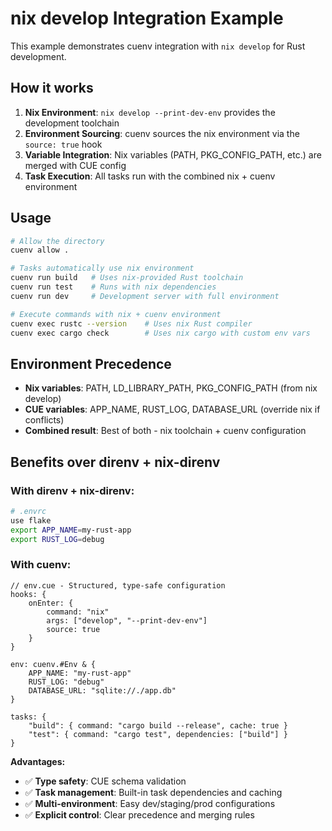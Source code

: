 # nix develop Integration Example

This example demonstrates cuenv integration with `nix develop` for Rust development.

## How it works

1. **Nix Environment**: `nix develop --print-dev-env` provides the development toolchain
2. **Environment Sourcing**: cuenv sources the nix environment via the `source: true` hook
3. **Variable Integration**: Nix variables (PATH, PKG_CONFIG_PATH, etc.) are merged with CUE config
4. **Task Execution**: All tasks run with the combined nix + cuenv environment

## Usage

```bash
# Allow the directory
cuenv allow .

# Tasks automatically use nix environment
cuenv run build   # Uses nix-provided Rust toolchain
cuenv run test    # Runs with nix dependencies
cuenv run dev     # Development server with full environment

# Execute commands with nix + cuenv environment
cuenv exec rustc --version    # Uses nix Rust compiler
cuenv exec cargo check        # Uses nix cargo with custom env vars
```

## Environment Precedence

- **Nix variables**: PATH, LD_LIBRARY_PATH, PKG_CONFIG_PATH (from nix develop)
- **CUE variables**: APP_NAME, RUST_LOG, DATABASE_URL (override nix if conflicts)
- **Combined result**: Best of both - nix toolchain + cuenv configuration

## Benefits over direnv + nix-direnv

### With direnv + nix-direnv:

```bash
# .envrc
use flake
export APP_NAME=my-rust-app
export RUST_LOG=debug
```

### With cuenv:

```cue
// env.cue - Structured, type-safe configuration
hooks: {
    onEnter: {
        command: "nix"
        args: ["develop", "--print-dev-env"]
        source: true
    }
}

env: cuenv.#Env & {
    APP_NAME: "my-rust-app"
    RUST_LOG: "debug"
    DATABASE_URL: "sqlite://./app.db"
}

tasks: {
    "build": { command: "cargo build --release", cache: true }
    "test": { command: "cargo test", dependencies: ["build"] }
}
```

**Advantages:**

- ✅ **Type safety**: CUE schema validation
- ✅ **Task management**: Built-in task dependencies and caching
- ✅ **Multi-environment**: Easy dev/staging/prod configurations
- ✅ **Explicit control**: Clear precedence and merging rules
